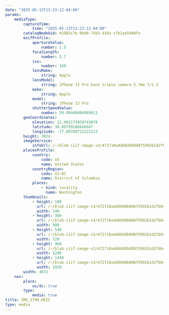 ```yaml
---
date: "2025-05-13T12:23:12-04:00"
params:
    mediaType:
        captureTime:
            time: "2025-05-13T12:23:12-04:00"
        catalogNodeUid: 01983c7b-9bd8-7563-939a-cfb1ae540dfe
        exifProfile:
            apertureValue:
                number: 1.5
            focalLength:
                number: 5.7
            iso:
                number: 160
            lensMake:
                string: Apple
            lensModel:
                string: iPhone 13 Pro back triple camera 5.7mm f/1.5
            make:
                string: Apple
            model:
                string: iPhone 13 Pro
            shutterSpeedValue:
                number: 59.98440404989611
        geoCoordinates:
            elevation: 12.802173959743078
            latitude: 38.89799166666667
            longitude: -77.00789722222223
        height: 3024
        imageService:
            infoUrl: /~/blob-iiif-image-v3/472710a4d60d8b008f5992b1d2f6643a7729d28520e4fd99738af45bca992754/info.json
        placesProfile:
            country:
                code: US
                name: United States
            countryRegion:
                code: US-DC
                name: District of Columbia
            places:
                - kind: locality
                  name: Washington
        thumbnails:
            - height: 180
              url: /~/blob-iiif-image-v3/472710a4d60d8b008f5992b1d2f6643a7729d28520e4fd99738af45bca992754/full/240%2C180/0/default.jpg
              width: 240
            - height: 360
              url: /~/blob-iiif-image-v3/472710a4d60d8b008f5992b1d2f6643a7729d28520e4fd99738af45bca992754/full/480%2C360/0/default.jpg
              width: 480
            - height: 540
              url: /~/blob-iiif-image-v3/472710a4d60d8b008f5992b1d2f6643a7729d28520e4fd99738af45bca992754/full/720%2C540/0/default.jpg
              width: 720
            - height: 960
              url: /~/blob-iiif-image-v3/472710a4d60d8b008f5992b1d2f6643a7729d28520e4fd99738af45bca992754/full/1280%2C960/0/default.jpg
              width: 1280
            - height: 1440
              url: /~/blob-iiif-image-v3/472710a4d60d8b008f5992b1d2f6643a7729d28520e4fd99738af45bca992754/full/1920%2C1440/0/default.jpg
              width: 1920
        width: 4032
    nav:
        place:
            us/dc: true
        type:
            media: true
title: IMG_2799.HEIC
type: media
---
```

